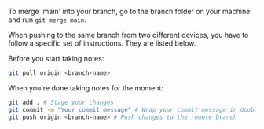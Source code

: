 To merge 'main' into your branch, go to the branch folder on your machine and run `git merge main`. 

When pushing to the same branch from two different devices, you have to follow a specific set of instructions. They are listed below. 

Before you start taking notes:
```Bash
git pull origin <branch-name>
```

When you're done taking notes for the moment:
```bash
git add . # Stage your changes
git commit -m "Your commit message" # Wrap your commit message in double quotes
git push origin <branch-name> # Push changes to the remote branch
```

